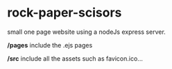 # rock-paper-scisors
small one page website using a nodeJs express server.

**/pages** include the .ejs pages

**/src** include all the assets such as favicon.ico...
